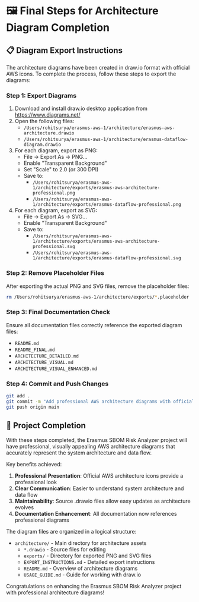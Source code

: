 # 🖼️ Final Steps for Architecture Diagram Completion

## 📋 Diagram Export Instructions

The architecture diagrams have been created in draw.io format with official AWS icons. To complete the process, follow these steps to export the diagrams:

### Step 1: Export Diagrams
1. Download and install draw.io desktop application from https://www.diagrams.net/
2. Open the following files:
   - `/Users/rohitsurya/erasmus-aws-1/architecture/erasmus-aws-architecture.drawio`
   - `/Users/rohitsurya/erasmus-aws-1/architecture/erasmus-dataflow-diagram.drawio`
3. For each diagram, export as PNG:
   - File → Export As → PNG...
   - Enable "Transparent Background"
   - Set "Scale" to 2.0 (or 300 DPI)
   - Save to:
     - `/Users/rohitsurya/erasmus-aws-1/architecture/exports/erasmus-aws-architecture-professional.png`
     - `/Users/rohitsurya/erasmus-aws-1/architecture/exports/erasmus-dataflow-professional.png`
4. For each diagram, export as SVG:
   - File → Export As → SVG...
   - Enable "Transparent Background"
   - Save to:
     - `/Users/rohitsurya/erasmus-aws-1/architecture/exports/erasmus-aws-architecture-professional.svg`
     - `/Users/rohitsurya/erasmus-aws-1/architecture/exports/erasmus-dataflow-professional.svg`

### Step 2: Remove Placeholder Files
After exporting the actual PNG and SVG files, remove the placeholder files:
```bash
rm /Users/rohitsurya/erasmus-aws-1/architecture/exports/*.placeholder
```

### Step 3: Final Documentation Check
Ensure all documentation files correctly reference the exported diagram files:
- `README.md`
- `README_FINAL.md`
- `ARCHITECTURE_DETAILED.md`
- `ARCHITECTURE_VISUAL.md`
- `ARCHITECTURE_VISUAL_ENHANCED.md`

### Step 4: Commit and Push Changes
```bash
git add .
git commit -m "Add professional AWS architecture diagrams with official icons"
git push origin main
```

## 🎯 Project Completion

With these steps completed, the Erasmus SBOM Risk Analyzer project will have professional, visually appealing AWS architecture diagrams that accurately represent the system architecture and data flow.

Key benefits achieved:
1. **Professional Presentation**: Official AWS architecture icons provide a professional look
2. **Clear Communication**: Easier to understand system architecture and data flow
3. **Maintainability**: Source .drawio files allow easy updates as architecture evolves
4. **Documentation Enhancement**: All documentation now references professional diagrams

The diagram files are organized in a logical structure:
- `architecture/` - Main directory for architecture assets
  - `*.drawio` - Source files for editing
  - `exports/` - Directory for exported PNG and SVG files
  - `EXPORT_INSTRUCTIONS.md` - Detailed export instructions
  - `README.md` - Overview of architecture diagrams
  - `USAGE_GUIDE.md` - Guide for working with draw.io

Congratulations on enhancing the Erasmus SBOM Risk Analyzer project with professional architecture diagrams!
